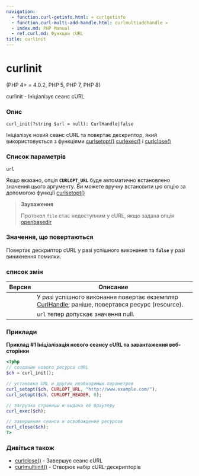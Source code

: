 ```yaml
---
navigation:
  - function.curl-getinfo.html: « curlgetinfo
  - function.curl-multi-add-handle.html: curlmultiaddhandle »
  - index.md: PHP Manual
  - ref.curl.md: Функции cURL
title: curlinit
---
```

# curlinit

(PHP 4> = 4.0.2, PHP 5, PHP 7, PHP 8)

curlinit - Ініціалізує сеанс cURL

### Опис

```methodsynopsis
curl_init(?string $url = null): CurlHandle|false
```

Ініціалізує новий сеанс cURL та повертає дескриптор, який використовується з функціями [curlsetopt()](function.curl-setopt.html) [curlexec()](function.curl-exec.html) і [curlclose()](function.curl-close.html)

### Список параметрів

`url`

Якщо вказано, опція **`CURLOPT_URL`** буде автоматично встановлено значення цього аргументу. Ви можете вручну встановити цю опцію за допомогою функції [curlsetopt()](function.curl-setopt.html)

> **Зауваження**
> 
> Протокол `file` стає недоступним у cURL, якщо задана опція [openbasedir](ini.core.html#ini.open-basedir)

### Значення, що повертаються

Повертає дескриптор cURL у разі успішного виконання та **`false`** у разі виникнення помилки.

### список змін

| Версия | Описание |
| --- | --- |
|  | У разі успішного виконання повертає екземпляр [CurlHandle](class.curlhandle.md); раніше, повертався ресурс (resource). |
|  | `url` тепер допускає значення null. |

### Приклади

**Приклад #1 Ініціалізація нового сеансу cURL та завантаження веб-сторінки**

```php
<?php
// создание нового ресурса cURL
$ch = curl_init();

// установка URL и других необходимых параметров
curl_setopt($ch, CURLOPT_URL, "http://www.example.com/");
curl_setopt($ch, CURLOPT_HEADER, 0);

// загрузка страницы и выдача её браузеру
curl_exec($ch);

// завершение сеанса и освобождение ресурсов
curl_close($ch);
?>
```

### Дивіться також

-   [curlclose()](function.curl-close.html) - Завершує сеанс cURL
-   [curlmultiinit()](function.curl-multi-init.html) - Створює набір cURL-дескрипторів

